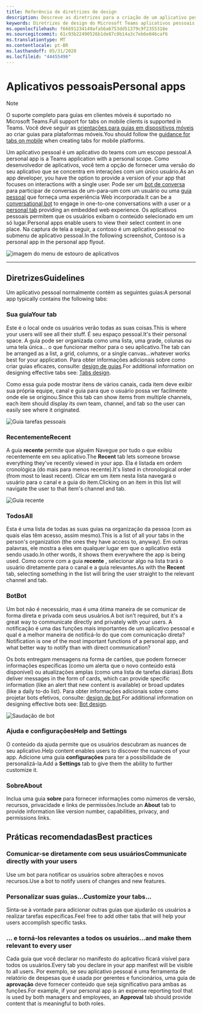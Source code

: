 ```yaml
---
title: Referência de diretrizes de design
description: Descreve as diretrizes para a criação de um aplicativo pessoal
keywords: Diretrizes de design do Microsoft Teams aplicativos pessoais da estrutura de referência
ms.openlocfilehash: f66691234149afa56a6753dd51379c9f2355318e
ms.sourcegitcommit: 61c93b22490526b1de87c0b14a3c7eb6e046caf6
ms.translationtype: MT
ms.contentlocale: pt-BR
ms.lasthandoff: 05/31/2020
ms.locfileid: "44455496"
---
```

# <a name="personal-apps"></a><span data-ttu-id="f603e-104">Aplicativos pessoais</span><span class="sxs-lookup"><span data-stu-id="f603e-104">Personal apps</span></span>

> [!NOTE]
> <span data-ttu-id="f603e-105">O suporte completo para guias em clientes móveis é suportado no Microsoft Teams.</span><span class="sxs-lookup"><span data-stu-id="f603e-105">Full support for tabs on mobile clients is supported in Teams.</span></span> <span data-ttu-id="f603e-106">Você deve seguir as [orientações para guias em dispositivos móveis](../../tabs/design/tabs-mobile.md) ao criar guias para plataformas móveis.</span><span class="sxs-lookup"><span data-stu-id="f603e-106">You should follow the [guidance for tabs on mobile](../../tabs/design/tabs-mobile.md) when creating tabs for mobile platforms.</span></span>

<span data-ttu-id="f603e-107">Um aplicativo pessoal é um aplicativo do teams com um escopo pessoal.</span><span class="sxs-lookup"><span data-stu-id="f603e-107">A personal app is a Teams application with a personal scope.</span></span>  <span data-ttu-id="f603e-108">Como desenvolvedor de aplicativos, você tem a opção de fornecer uma versão do seu aplicativo que se concentra em interações com um único usuário.</span><span class="sxs-lookup"><span data-stu-id="f603e-108">As an app developer, you have the option to provide a version of your app that focuses on interactions with a single user.</span></span> <span data-ttu-id="f603e-109">Pode ser um [bot de conversa](../../bots/what-are-bots.md) para participar de conversas de um-para-um com um usuário ou uma [guia pessoal](../../tabs/what-are-tabs.md) que forneça uma experiência Web incorporada.</span><span class="sxs-lookup"><span data-stu-id="f603e-109">It can be a [conversational bot](../../bots/what-are-bots.md) to engage in one-to-one conversations with a user or a [personal tab](../../tabs/what-are-tabs.md) providing an embedded web experience.</span></span> <span data-ttu-id="f603e-110">Os aplicativos pessoais permitem que os usuários exibam o conteúdo selecionado em um só lugar.</span><span class="sxs-lookup"><span data-stu-id="f603e-110">Personal apps enable users to view their select content in one place.</span></span> <span data-ttu-id="f603e-111">Na captura de tela a seguir, a contoso é um aplicativo pessoal no submenu de aplicativo pessoal.</span><span class="sxs-lookup"><span data-stu-id="f603e-111">In the following screenshot, Contoso is a personal app in the personal app flyout.</span></span>

![imagem do menu de estouro de aplicativos](~/assets/images/Personal-apps-App-flyout.png)

---

## <a name="guidelines"></a><span data-ttu-id="f603e-113">Diretrizes</span><span class="sxs-lookup"><span data-stu-id="f603e-113">Guidelines</span></span>

<span data-ttu-id="f603e-114">Um aplicativo pessoal normalmente contém as seguintes guias:</span><span class="sxs-lookup"><span data-stu-id="f603e-114">A personal app typically contains the following tabs:</span></span>

### <a name="your-tab"></a><span data-ttu-id="f603e-115">Sua guia</span><span class="sxs-lookup"><span data-stu-id="f603e-115">Your tab</span></span>

<span data-ttu-id="f603e-116">Este é o local onde os usuários verão todas as suas coisas.</span><span class="sxs-lookup"><span data-stu-id="f603e-116">This is where your users will see all their stuff.</span></span> <span data-ttu-id="f603e-117">É seu espaço pessoal.</span><span class="sxs-lookup"><span data-stu-id="f603e-117">It's their personal space.</span></span> <span data-ttu-id="f603e-118">A guia pode ser organizada como uma lista, uma grade, colunas ou uma tela única... o que funcionar melhor para o seu aplicativo.</span><span class="sxs-lookup"><span data-stu-id="f603e-118">The tab can be arranged as a list, a grid, columns, or a single canvas...whatever works best for your application.</span></span> <span data-ttu-id="f603e-119">Para obter informações adicionais sobre como criar guias eficazes, consulte: [design de guias](../../tabs/design/tabs.md).</span><span class="sxs-lookup"><span data-stu-id="f603e-119">For additional information on designing effective tabs see: [Tabs design](../../tabs/design/tabs.md).</span></span>

<span data-ttu-id="f603e-120">Como essa guia pode mostrar itens de vários canais, cada item deve exibir sua própria equipe, canal e guia para que o usuário possa ver facilmente onde ele se originou.</span><span class="sxs-lookup"><span data-stu-id="f603e-120">Since this tab can show items from multiple channels, each item should display its own team, channel, and tab so the user can easily see where it originated.</span></span>

![Guia tarefas pessoais](~/assets/images/Personal-apps-MY-tab.png)

### <a name="recent"></a><span data-ttu-id="f603e-122">Recentemente</span><span class="sxs-lookup"><span data-stu-id="f603e-122">Recent</span></span>

<span data-ttu-id="f603e-123">A guia **recente** permite que alguém Navegue por tudo o que exibiu recentemente em seu aplicativo.</span><span class="sxs-lookup"><span data-stu-id="f603e-123">The **Recent** tab lets someone browse everything they've recently viewed in your app.</span></span> <span data-ttu-id="f603e-124">Ela é listada em ordem cronológica (do mais para menos recente).</span><span class="sxs-lookup"><span data-stu-id="f603e-124">It's listed in chronological order (from most to least recent).</span></span> <span data-ttu-id="f603e-125">Clicar em um item nesta lista navegará o usuário para o canal e a guia do item.</span><span class="sxs-lookup"><span data-stu-id="f603e-125">Clicking on an item in this list will navigate the user to that item's channel and tab.</span></span>

![Guia recente](~/assets/images/Personal-apps-Recent-tab.png)

### <a name="all"></a><span data-ttu-id="f603e-127">Todos</span><span class="sxs-lookup"><span data-stu-id="f603e-127">All</span></span>

<span data-ttu-id="f603e-128">Esta é uma lista de todas as suas guias na organização da pessoa (com as quais elas têm acesso, assim mesmo).</span><span class="sxs-lookup"><span data-stu-id="f603e-128">This is a list of all your tabs in the person's organization (the ones they have access to, anyway).</span></span> <span data-ttu-id="f603e-129">Em outras palavras, ele mostra a eles em qualquer lugar em que o aplicativo está sendo usado.</span><span class="sxs-lookup"><span data-stu-id="f603e-129">In other words, it shows them everywhere the app is being used.</span></span> <span data-ttu-id="f603e-130">Como ocorre com a guia **recente** , selecionar algo na lista trará o usuário diretamente para o canal e a guia relevantes.</span><span class="sxs-lookup"><span data-stu-id="f603e-130">As with the **Recent** tab, selecting something in the list will bring the user straight to the relevant channel and tab.</span></span>

### <a name="bot"></a><span data-ttu-id="f603e-131">Bot</span><span class="sxs-lookup"><span data-stu-id="f603e-131">Bot</span></span>

<span data-ttu-id="f603e-132">Um bot não é necessário, mas é uma ótima maneira de se comunicar de forma direta e privada com seus usuários.</span><span class="sxs-lookup"><span data-stu-id="f603e-132">A bot isn't required, but it's a great way to communicate directly and privately with your users.</span></span> <span data-ttu-id="f603e-133">A notificação é uma das funções mais importantes de um aplicativo pessoal e qual é a melhor maneira de notificá-lo do que com comunicação direta?</span><span class="sxs-lookup"><span data-stu-id="f603e-133">Notification is one of the most important functions of a personal app, and what better way to notify than with direct communication?</span></span>

<span data-ttu-id="f603e-134">Os bots entregam mensagens na forma de cartões, que podem fornecer informações específicas (como um alerta que o novo conteúdo está disponível) ou atualizações amplas (como uma lista de tarefas diárias).</span><span class="sxs-lookup"><span data-stu-id="f603e-134">Bots deliver messages in the form of cards, which can provide specific information (like an alert that new content is available) or broad updates (like a daily to-do list).</span></span> <span data-ttu-id="f603e-135">Para obter informações adicionais sobre como projetar bots efetivos, consulte: [design de bot](../../bots/design/bots.md).</span><span class="sxs-lookup"><span data-stu-id="f603e-135">For additional information on designing effective bots see: [Bot design](../../bots/design/bots.md).</span></span>

![Saudação de bot](~/assets/images/Personal-apps-Bot.png)

### <a name="help-and-settings"></a><span data-ttu-id="f603e-137">Ajuda e configurações</span><span class="sxs-lookup"><span data-stu-id="f603e-137">Help and Settings</span></span>

<span data-ttu-id="f603e-138">O conteúdo da ajuda permite que os usuários descubram as nuances de seu aplicativo.</span><span class="sxs-lookup"><span data-stu-id="f603e-138">Help content enables users to discover the nuances of your app.</span></span> <span data-ttu-id="f603e-139">Adicione uma guia **configurações** para ter a possibilidade de personalizá-la.</span><span class="sxs-lookup"><span data-stu-id="f603e-139">Add a **Settings** tab to give them the ability to further customize it.</span></span>

### <a name="about"></a><span data-ttu-id="f603e-140">Sobre</span><span class="sxs-lookup"><span data-stu-id="f603e-140">About</span></span>

<span data-ttu-id="f603e-141">Inclua uma guia **sobre** para fornecer informações como números de versão, recursos, privacidade e links de permissões.</span><span class="sxs-lookup"><span data-stu-id="f603e-141">Include an **About** tab to provide information like version number, capabilities, privacy, and permissions links.</span></span>

## <a name="best-practices"></a><span data-ttu-id="f603e-142">Práticas recomendadas</span><span class="sxs-lookup"><span data-stu-id="f603e-142">Best practices</span></span>

### <a name="communicate-directly-with-your-users"></a><span data-ttu-id="f603e-143">Comunicar-se diretamente com seus usuários</span><span class="sxs-lookup"><span data-stu-id="f603e-143">Communicate directly with your users</span></span>

<span data-ttu-id="f603e-144">Use um bot para notificar os usuários sobre alterações e novos recursos.</span><span class="sxs-lookup"><span data-stu-id="f603e-144">Use a bot to notify users of changes and new features.</span></span>

### <a name="customize-your-tabs"></a><span data-ttu-id="f603e-145">Personalizar suas guias...</span><span class="sxs-lookup"><span data-stu-id="f603e-145">Customize your tabs...</span></span>

<span data-ttu-id="f603e-146">Sinta-se à vontade para adicionar outras guias que ajudarão os usuários a realizar tarefas específicas.</span><span class="sxs-lookup"><span data-stu-id="f603e-146">Feel free to add other tabs that will help your users accomplish specific tasks.</span></span>

### <a name="and-make-them-relevant-to-every-user"></a><span data-ttu-id="f603e-147">... e torná-los relevantes a todos os usuários</span><span class="sxs-lookup"><span data-stu-id="f603e-147">...and make them relevant to every user</span></span>

<span data-ttu-id="f603e-148">Cada guia que você declarar no manifesto do aplicativo ficará visível para todos os usuários.</span><span class="sxs-lookup"><span data-stu-id="f603e-148">Every tab you declare in your app manifest will be visible to all users.</span></span> <span data-ttu-id="f603e-149">Por exemplo, se seu aplicativo pessoal é uma ferramenta de relatório de despesas que é usada por gerentes e funcionários, uma guia de **aprovação** deve fornecer conteúdo que seja significativo para ambas as funções.</span><span class="sxs-lookup"><span data-stu-id="f603e-149">For example, if your personal app is an expense reporting tool that is used by both managers and employees, an **Approval** tab should provide content that is meaningful to both roles.</span></span>
